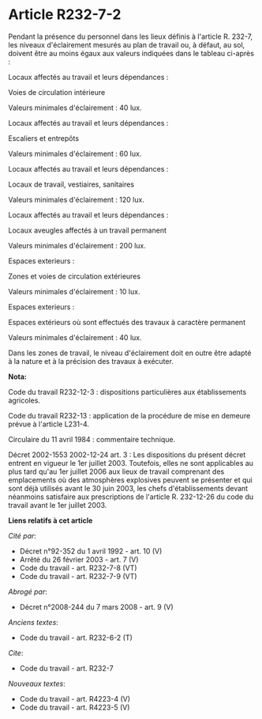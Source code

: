 # Article R232-7-2

Pendant la présence du personnel dans les lieux définis à l'article R. 232-7, les niveaux d'éclairement mesurés au plan de
travail ou, à défaut, au sol, doivent être au moins égaux aux valeurs indiquées dans le tableau ci-après :

Locaux affectés au travail et leurs dépendances :

Voies de circulation intérieure

Valeurs minimales d'éclairement : 40 lux.

Locaux affectés au travail et leurs dépendances :

Escaliers et entrepôts

Valeurs minimales d'éclairement : 60 lux.

Locaux affectés au travail et leurs dépendances :

Locaux de travail, vestiaires, sanitaires

Valeurs minimales d'éclairement : 120 lux.

Locaux affectés au travail et leurs dépendances :

Locaux aveugles affectés à un travail permanent

Valeurs minimales d'éclairement : 200 lux.

Espaces exterieurs :

Zones et voies de circulation extérieures

Valeurs minimales d'éclairement : 10 lux.

Espaces exterieurs :

Espaces extérieurs où sont effectués des travaux à caractère permanent

Valeurs minimales d'éclairement : 40 lux.

Dans les zones de travail, le niveau d'éclairement doit en outre être adapté à la nature et à la précision des travaux à
exécuter.

**Nota:**

Code du travail R232-12-3 : dispositions particulières aux établissements agricoles. 

Code du travail R232-13 : application de la procédure de mise en demeure prévue à l'article L231-4. 

Circulaire du 11 avril 1984 : commentaire technique. 

Décret 2002-1553 2002-12-24 art. 3 : Les dispositions du présent décret entrent en vigueur le 1er juillet 2003. Toutefois,
elles ne sont applicables au plus tard qu'au 1er juillet 2006 aux lieux de travail comprenant des emplacements où des
atmosphères explosives peuvent se présenter et qui sont déjà utilisés avant le 30 juin 2003, les chefs d'établissements
devant néanmoins satisfaire aux prescriptions de l'article R. 232-12-26 du code du travail avant le 1er juillet 2003.

**Liens relatifs à cet article**

_Cité par_:

  - Décret n°92-352 du 1 avril 1992 - art. 10 (V)
  - Arrêté du 26 février 2003 - art. 7 (V)
  - Code du travail - art. R232-7-8 (VT)
  - Code du travail - art. R232-7-9 (VT)

_Abrogé par_:

  - Décret n°2008-244 du 7 mars 2008 - art. 9 (V)

_Anciens textes_:

  - Code du travail - art. R232-6-2 (T)

_Cite_:

  - Code du travail - art. R232-7

_Nouveaux textes_:

  - Code du travail - art. R4223-4 (V)
  - Code du travail - art. R4223-5 (V)
